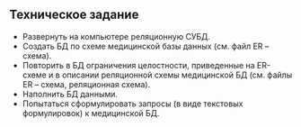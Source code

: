 ## Техническое задание 

- Развернуть на компьютере реляционную СУБД.
- Создать БД по схеме медицинской базы данных (см. файл ER – схема).
- Повторить в БД ограничения целостности, приведенные на ER-схеме и в описании реляционной схемы медицинской БД (см. файлы  ER – схема, реляционная схема).
- Наполнить БД данными.
- Попытаться сформулировать запросы (в виде текстовых формулировок) к медицинской БД. 
